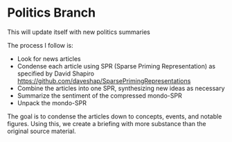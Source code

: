 # Politics Branch
This will update itself with new politics summaries

The process I follow is:
 - Look for news articles
 - Condense each article using SPR (Sparse Priming Representation) as specified by David Shapiro https://github.com/daveshap/SparsePrimingRepresentations
 - Combine the articles into one SPR, synthesizing new ideas as necessary
 - Summarize the sentiment of the compressed mondo-SPR
 - Unpack the mondo-SPR

The goal is to condense the articles down to concepts, events, and notable figures. Using this, we create a briefing with more substance than the original source material.
